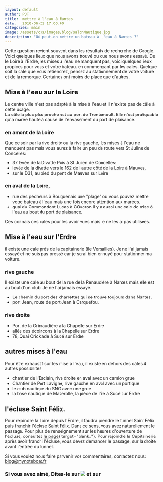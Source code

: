 ```yaml
---
layout: default
author: PJT
title:  mettre à l'eau à Nantes
date:   2018-06-21 17:00:00
categories: main
image: /assets/css/images/blog/salonNautique.jpg
description: "Où peut-on mettre un bateau à l'eau à Nantes ?"
---
```

Cette question revient souvent dans les résultats de recherche de Google.  Voici quelques lieux que nous avons trouvé ou que nous avons essayé.  De le Loire à l'Erdre, les mises à l'eau ne manquent pas, voici quelques lieux propices pour vous et votre bateau. en commençant par les cales.  Quelque soit la cale que vous retiendrez, pensez au stationnement de votre voiture et de la remorque.  Certaines ont moins de place que d'autres.
<!--break-->
## Mise à l'eau sur la Loire
Le centre ville n'est pas adapté à la mise à l'eau et il n'existe pas de câle à cette usage.  
La câle la plus plus proche est au port de Trentemoult.  Elle n'est pratiquable qu'a marée haute à cause de l'envasement du port de plaisance.
### en amont de la Loire
Que ce soir par la rive droite ou la rive gauche, les mises à l'eau ne manquent pas mais vous aurez à faire un peu de route vers St Juline de Concelles:
- 37 levée de la Divatte
Puis à St Julien de Concelles:
- levée de la divatte vers le 162
de l'autre côté de la Loire à Mauves,
- sur le D31, au pied du pont de Mauves sur Loire
### en aval de la Loire,
- rue des pécheurs à Bouguenais une "plage" ou vous pouvez mettre votre bateau à l'eau mais une fois encore attention aux marées.
- quai du Commandant Lucas à COueron il y a aussi une cale de mise à l'eau au bout du port de plaisance.

Ces connais ces cales pour les avoir vues mais je ne les ai pas utilisées.

## Mise à l'eau sur l'Erdre
il existe une cale prés de la capitainerie (ile Versailles).  Je ne l'ai jamais essayé et ne suis pas pressé car je serai bien ennuyé pour stationner ma voiture.
### rive gauche 
Il existe une cale au bout de la rue de la Renaudière à Nantes mais elle est au bout d'un club.  Je ne l'ai jamais essayé.  
- Le chemin du port des charrettes qui se trouve toujours dans Nantes.
- port Jean, route de port Jean à Carquefou.
### rive droite
- Port de la Grimaudière à la Chapelle sur Erdre
- allée des écoincons à la Chapelle sur Erdre
- 78, Quai Cricklade à Sucé sur Erdre

## autres mises à l'eau
Pour être exhaustif sur les mise à l'eau, il existe en dehors des câles 4 autres possibilités
- chantier de l'Esclain, rive droite en aval avec un camion grue
- Chantier de Port Lavigne, rive gauche en aval avec un portique
- le club nautique du SNO avec une grue
- la base nautique de Mazerolle, la pièce de l'île à Sucé sur Erdre

## l'écluse Saint Félix.
Pour rejoindre la Loire depuis l'Erdre, il faudra prendre le tunnel Saint Félix puis franchir l'écluse Saint Félix.  Dans ce sens, vous avez naturellement le passage.  Pour plus de renseignement sur les heures d'ouverture de l'écluse, consultez [la page](https://www.ports-nantes.fr/wp-content/uploads/2018/02/saint-felix-horaires-eclusages-2018.pdf){:target="blank_"}.
Pour rejoindre la Capitainerie après avoir franchi l'écluse, vous devez demander le passage, sur la droite avant l'entrée du tunnel.

Si vous voulez nous faire parvenir vos commentaires, contactez nous: [blog@mynoteboat.fr](mailto:blog@mynoteboat.fr)

<h3>Si vous avez aimé, Dites-le sur <a href="https://www.facebook.com/sharer/sharer.php?u=http://www.mynoteboat.fr//main/2018/06/21/cale-mise-a-l-eau-a-Nantes.html" target="_blank" ><img src="{{ site.url }}/assets/images/facebook-icon-S.png"
            id="FB" class="socialicon"></a> et sur <a><script src="//platform.linkedin.com/in.js" type="text/javascript"> lang: fr_FR</script>
<script type="IN/Share" data-url="www.mynoteboat.fr"></script></a></H3>